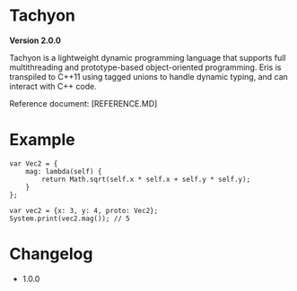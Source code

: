 # Tachyon

**Version 2.0.0**

Tachyon is a lightweight dynamic programming language that supports full multithreading and prototype-based object-oriented programming. Eris is transpiled to C++11 using tagged unions to handle dynamic typing, and can interact with C++ code.


Reference document: [REFERENCE.MD]
# Example
```
var Vec2 = {
    mag: lambda(self) {
        return Math.sqrt(self.x * self.x + self.y * self.y);
    }
};

var vec2 = {x: 3, y: 4, proto: Vec2};
System.print(vec2.mag()); // 5
```

# Changelog
* 1.0.0
